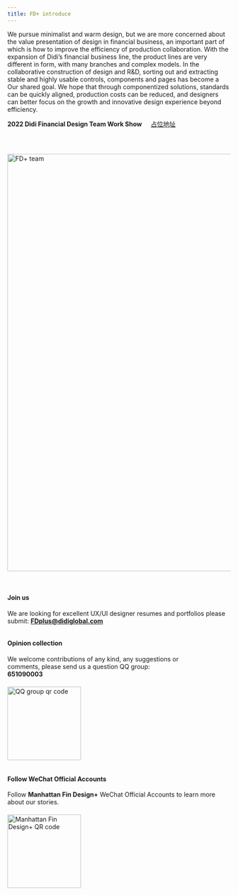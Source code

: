 ```yaml
---
title: FD+ introduce
---
```


<style>
.work-show {margin-right:16px;}
.fd-team {margin:44px 0 32px 0;}
.default-content-wrapper strong {color:#1D2A36;}
.qr-code {display:block;margin-top:20px;}
.opinion {margin-right:100px;}
.fl {float:left;}
</style>

We pursue minimalist and warm design, but we are more concerned about the value presentation of design in financial business, an important part of which is how to improve the efficiency of production collaboration.
With the expansion of Didi’s financial business line, the product lines are very different in form, with many branches and complex models. In the collaborative construction of design and R&D, sorting out and extracting stable and highly usable controls, components and pages has become a Our shared goal. We hope that through componentized solutions, standards can be quickly aligned, production costs can be reduced, and designers can better focus on the growth and innovative design experience beyond efficiency.

<strong class="work-show">2022 Didi Financial Design Team Work Show</strong> [占位地址](https://mand-mobile.gitee.io/docs/index.gitee.html)

<img class="fd-team" src="https://pt-starimg.didistatic.com/static/starimg/img/4PJN8s5DLq1643105615244.png" alt="FD+ team" width="943"/>

#### Join us
We are looking for excellent UX/UI designer resumes and portfolios please submit: **FDplus@didiglobal.com**

<div class="opinion fl">

#### Opinion collection
We welcome contributions of any kind, any suggestions or comments, please send us a question QQ group: **651090003**
<img class="qr-code" src="https://pt-starimg.didistatic.com/static/starimg/img/ofygINx3GX1643105614635.png" alt="QQ group qr code" width="166"/>
</div>

<div class="fl">

#### Follow WeChat Official Accounts
Follow **Manhattan Fin Design+** WeChat Official Accounts to learn more about our stories.
<img class="qr-code" src="https://pt-starimg.didistatic.com/static/starimg/img/Fu6XSglAoE1643105615044.png" alt="Manhattan Fin Design+ QR code" width="166"/>
</div>
